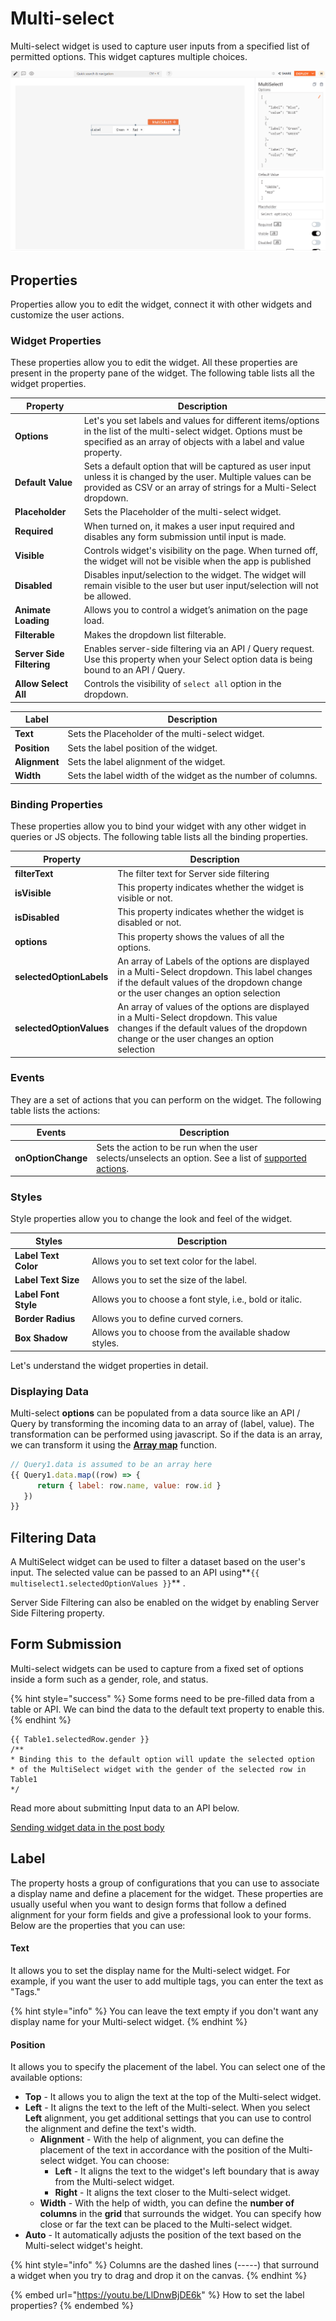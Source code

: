 # Multi-select

Multi-select widget is used to capture user inputs from a specified list of permitted options. This widget captures multiple choices.

![](../.gitbook/assets/multiselect.PNG)

## Properties

Properties allow you to edit the widget, connect it with other widgets and customize the user actions.

### Widget Properties

These properties allow you to edit the widget. All these properties are present in the property pane of the widget. The following table lists all the widget properties.

|  Property                 | Description                                                                                                                                                                            |
| ------------------------- | -------------------------------------------------------------------------------------------------------------------------------------------------------------------------------------- |
| **Options**               | Let's you set labels and values for different items/options in the list of the multi-select widget. Options must be specified as an array of objects with a label and value property.  |
| **Default Value**         | Sets a default option that will be captured as user input unless it is changed by the user. Multiple values can be provided as CSV or an array of strings for a Multi-Select dropdown. |
| **Placeholder**           | Sets the Placeholder of the multi-select widget.                                                                                                                                       |
| **Required**              | When turned on, it makes a user input required and disables any form submission until input is made.                                                                                   |
| **Visible**               | Controls widget's visibility on the page. When turned off, the widget will not be visible when the app is published                                                                    |
| **Disabled**              | Disables input/selection to the widget. The widget will remain visible to the user but user input/selection will not be allowed.                                                       |
| **Animate Loading**       | Allows you to control a widget’s animation on the page load.                                                                                                                           |
| **Filterable**            | Makes the dropdown list filterable.                                                                                                                                                    |
| **Server Side Filtering** | Enables server-side filtering via an API / Query request. Use this property when your Select option data is being bound to an API / Query.                                             |
| **Allow Select All**      | Controls the visibility of `select all` option in the dropdown.                                                                                                                        |

| Label         | Description                                                  |
| ------------- | ------------------------------------------------------------ |
| **Text**      | Sets the Placeholder of the multi-select widget.             |
| **Position**  | Sets the label position of the widget.                       |
| **Alignment** | Sets the label alignment of the widget.                      |
| **Width**     | Sets the label width of the widget as the number of columns. |

### Binding Properties

These properties allow you to bind your widget with any other widget in queries or JS objects. The following table lists all the binding properties.

|  Property                | Description                                                                                                                                                                         |   |
| ------------------------ | ----------------------------------------------------------------------------------------------------------------------------------------------------------------------------------- | - |
| **filterText**           | The filter text for Server side filtering                                                                                                                                           |   |
| **isVisible**            | This property indicates whether the widget is visible or not.                                                                                                                       |   |
| **isDisabled**           | This property indicates whether the widget is disabled or not.                                                                                                                      |   |
| **options**              | This property shows the values of all the options.                                                                                                                                  |   |
| **selectedOptionLabels** | An array of Labels of the options are displayed in a Multi-Select dropdown. This label changes if the default values of the dropdown change or the user changes an option selection |   |
| **selectedOptionValues** | An array of values of the options are displayed in a Multi-Select dropdown. This value changes if the default values of the dropdown change or the user changes an option selection |   |

### Events

They are a set of actions that you can perform on the widget. The following table lists the actions:

| Events             | Description                                                                                                                                                                       |   |
| ------------------ | --------------------------------------------------------------------------------------------------------------------------------------------------------------------------------- | - |
| **onOptionChange** | Sets the action to be run when the user selects/unselects an option. See a list of [supported actions](https://docs.appsmith.com/core-concepts/writing-code/appsmith-framework).  |   |

### Styles

Style properties allow you to change the look and feel of the widget.

| Styles               | Description                                               |   |
| -------------------- | --------------------------------------------------------- | - |
| **Label Text Color** | Allows you to set text color for the label.               |   |
| **Label Text Size**  | Allows you to set the size of the label.                  |   |
| **Label Font Style** | Allows you to choose a font style, i.e., bold or italic.  |   |
| **Border Radius**    | Allows you to define curved corners.                      |   |
| **Box Shadow**       | Allows you to choose from the available shadow styles.    |   |

Let's understand the widget properties in detail.

### Displaying Data

Multi-select **options** can be populated from a data source like an API / Query by transforming the incoming data to an array of (label, value). The transformation can be performed using javascript. So if the data is an array, we can transform it using the [**Array map**](https://developer.mozilla.org/en-US/docs/Web/JavaScript/Reference/Global\_Objects/TypedArray/map) function.&#x20;

```javascript
// Query1.data is assumed to be an array here
{{ Query1.data.map((row) => { 
      return { label: row.name, value: row.id } 
   }) 
}}
```

## Filtering Data

A MultiSelect widget can be used to filter a dataset based on the user's input. The selected value can be passed to an API using\*\*`{{ multiselect1.selectedOptionValues }}`\*\* .

Server Side Filtering can also be enabled on the widget by enabling Server Side Filtering property.

## **Form Submission**

Multi-select widgets can be used to capture from a fixed set of options inside a form such as a gender, role, and status.

{% hint style="success" %}
Some forms need to be pre-filled data from a table or API. We can bind the data to the default text property to enable this.
{% endhint %}

```
{{ Table1.selectedRow.gender }}
/**
* Binding this to the default option will update the selected option 
* of the MultiSelect widget with the gender of the selected row in Table1
*/
```

Read more about submitting Input data to an API below.

[Sending widget data in the post body](multiselect.md)

## Label

The property hosts a group of configurations that you can use to associate a display name and define a placement for the widget. These properties are usually useful when you want to design forms that follow a defined alignment for your form fields and give a professional look to your forms. Below are the properties that you can use:

#### **Text**

It allows you to set the display name for the Multi-select widget. For example, if you want the user to add multiple tags, you can enter the text as "Tags."

{% hint style="info" %}
You can leave the text empty if you don't want any display name for your Multi-select widget.
{% endhint %}

#### **Position**

It allows you to specify the placement of the label. You can select one of the available options:

* **Top** - It allows you to align the text at the top of the Multi-select widget.
* **Left** - It aligns the text to the left of the Multi-select. When you select **Left** alignment, you get additional settings that you can use to control the alignment and define the text's width.
  * **Alignment** - With the help of alignment, you can define the placement of the text in accordance with the position of the Multi-select widget. You can choose:
    * **Left** - It aligns the text to the widget's left boundary that is away from the Multi-select widget.
    * **Right** - It aligns the text closer to the Multi-select widget.
  * **Width** - With the help of width, you can define the **number of columns** in the **grid** that surrounds the widget. You can specify how close or far the text can be placed to the Multi-select widget.
* **Auto** - It automatically adjusts the position of the text based on the Multi-select widget's height.

{% hint style="info" %}
Columns are the dashed lines (-----) that surround a widget when you try to drag and drop it on the canvas.
{% endhint %}

{% embed url="https://youtu.be/LlDnwBjDE6k" %}
How to set the label properties?
{% endembed %}
